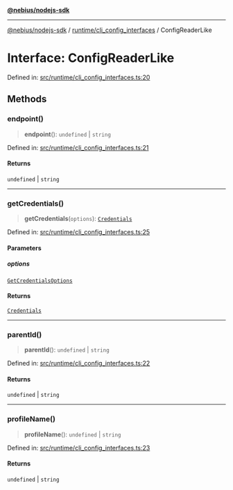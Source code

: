 [**@nebius/nodejs-sdk**](../../../README.md)

---

[@nebius/nodejs-sdk](../../../README.md) / [runtime/cli_config_interfaces](../README.md) / ConfigReaderLike

# Interface: ConfigReaderLike

Defined in: [src/runtime/cli_config_interfaces.ts:20](https://github.com/nebius/nodejs-sdk/blob/a37d220b2851e3bf0d396cb03828d544f584df45/src/runtime/cli_config_interfaces.ts#L20)

## Methods

### endpoint()

> **endpoint**(): `undefined` \| `string`

Defined in: [src/runtime/cli_config_interfaces.ts:21](https://github.com/nebius/nodejs-sdk/blob/a37d220b2851e3bf0d396cb03828d544f584df45/src/runtime/cli_config_interfaces.ts#L21)

#### Returns

`undefined` \| `string`

---

### getCredentials()

> **getCredentials**(`options`): [`Credentials`](../type-aliases/Credentials.md)

Defined in: [src/runtime/cli_config_interfaces.ts:25](https://github.com/nebius/nodejs-sdk/blob/a37d220b2851e3bf0d396cb03828d544f584df45/src/runtime/cli_config_interfaces.ts#L25)

#### Parameters

##### options

[`GetCredentialsOptions`](GetCredentialsOptions.md)

#### Returns

[`Credentials`](../type-aliases/Credentials.md)

---

### parentId()

> **parentId**(): `undefined` \| `string`

Defined in: [src/runtime/cli_config_interfaces.ts:22](https://github.com/nebius/nodejs-sdk/blob/a37d220b2851e3bf0d396cb03828d544f584df45/src/runtime/cli_config_interfaces.ts#L22)

#### Returns

`undefined` \| `string`

---

### profileName()

> **profileName**(): `undefined` \| `string`

Defined in: [src/runtime/cli_config_interfaces.ts:23](https://github.com/nebius/nodejs-sdk/blob/a37d220b2851e3bf0d396cb03828d544f584df45/src/runtime/cli_config_interfaces.ts#L23)

#### Returns

`undefined` \| `string`
